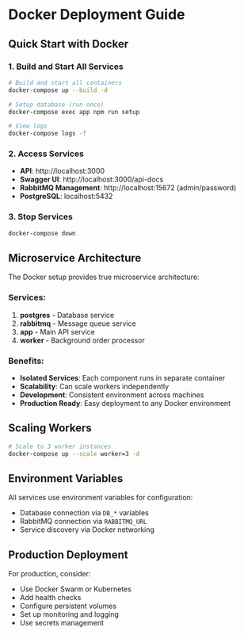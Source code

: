 # Docker Deployment Guide

## Quick Start with Docker

### 1. Build and Start All Services
```bash
# Build and start all containers
docker-compose up --build -d

# Setup database (run once)
docker-compose exec app npm run setup

# View logs
docker-compose logs -f
```

### 2. Access Services
- **API**: http://localhost:3000
- **Swagger UI**: http://localhost:3000/api-docs
- **RabbitMQ Management**: http://localhost:15672 (admin/password)
- **PostgreSQL**: localhost:5432

### 3. Stop Services
```bash
docker-compose down
```

## Microservice Architecture

The Docker setup provides true microservice architecture:

### Services:
1. **postgres** - Database service
2. **rabbitmq** - Message queue service  
3. **app** - Main API service
4. **worker** - Background order processor

### Benefits:
- **Isolated Services**: Each component runs in separate container
- **Scalability**: Can scale workers independently
- **Development**: Consistent environment across machines
- **Production Ready**: Easy deployment to any Docker environment

## Scaling Workers

```bash
# Scale to 3 worker instances
docker-compose up --scale worker=3 -d
```

## Environment Variables

All services use environment variables for configuration:
- Database connection via `DB_*` variables
- RabbitMQ connection via `RABBITMQ_URL`
- Service discovery via Docker networking

## Production Deployment

For production, consider:
- Use Docker Swarm or Kubernetes
- Add health checks
- Configure persistent volumes
- Set up monitoring and logging
- Use secrets management